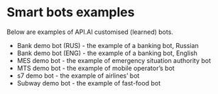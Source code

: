 # Smart bots examples

Below are examples of API.AI customised (learned) bots.
- Bank demo bot (RUS) - the example of a banking bot, Russian 
- Bank demo bot (ENG) -  the example of a banking bot, English
- MES demo bot - the example of emergency situation authority bot 
- MTS demo bot - the example of mobile operator’s bot 
- s7 demo bot - the example of airlines’  bot 
- Subway demo bot - the example of fast-food bot

